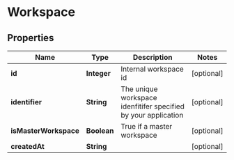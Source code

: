

# Workspace


## Properties

Name | Type | Description | Notes
------------ | ------------- | ------------- | -------------
**id** | **Integer** | Internal workspace id |  [optional]
**identifier** | **String** | The unique workspace idenfitifer specified by your application |  [optional]
**isMasterWorkspace** | **Boolean** | True if a master workspace |  [optional]
**createdAt** | **String** |  |  [optional]



